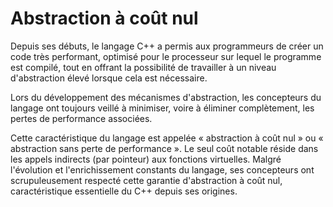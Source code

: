 # Abstraction à coût nul

Depuis ses débuts, le langage C++ a permis
aux programmeurs de créer un code très performant,
optimisé pour le processeur sur lequel le programme est compilé,
tout en offrant la possibilité de travailler à un niveau d'abstraction élevé
lorsque cela est nécessaire.

Lors du développement des mécanismes d'abstraction,
les concepteurs du langage ont toujours veillé à minimiser,
voire à éliminer complètement, les pertes de performance associées.

Cette caractéristique du langage est appelée « abstraction à coût nul »
ou « abstraction sans perte de performance ».
Le seul coût notable réside dans les appels indirects
(par pointeur) aux fonctions virtuelles.
Malgré l'évolution et l'enrichissement constants du langage,
ses concepteurs ont scrupuleusement respecté cette garantie d'abstraction à coût nul,
caractéristique essentielle du C++ depuis ses origines.
